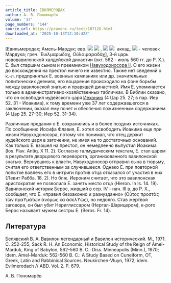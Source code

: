 ```yaml
---
article_title: ЕВИЛМЕРОДАХ
author: А. В. Пономарёв
volume: '17'
page_numbers: '144'
source_url: https://pravenc.ru/text/187128.html
downloaded_at: '2025-10-13T12:10:42Z'
---
```


[Евильмеродах; Амель-Мардук; евр. ![](<https://pravenc.ru/char/2712331/x5edrm /image.png>) ![](<https://pravenc.ru/char/2712331/ lywa/image.png>) , ![](<https://pravenc.ru/char/26062/x60x23wIl /image.png>) ![](<https://pravenc.ru/char/26062/ merOdakx3b/image.png>)  аккад. ![](<https://pravenc.ru/char/26062/amEl-Marduk /image.png>) - человек Мардука; греч. ᾿Ευιλμαρωδάχ, Οὐλαιμαραδάχ], 3-й царь нововавилонской халдейской династии (окт. 562 - июль 560 гг. до Р. Х.). Е. был старшим сыном и преемником [Навуходоносора II](<https://pravenc.ru/text/Навуходоносора II.html>). О его жизни до восхождения на престол ничего не известно. Также нет сведений о к.-л. предпринятых Е. военных кампаниях или др. значительных политических деяниях, его воцарение происходило на фоне борьбы между вавилонской знатью и правящей династией. Имя Е. упоминается только в административно-хозяйственных табличках. В Библии сказано, что он освободил иудейского царя [Иехонию](https://pravenc.ru/text/Иехонию.html) (4 Цар 25. 27; в пар. Иер 52. 31 - Иоакима), к тому времени уже 37 лет содержавшегося в заключении, оказал ему почет и обеспечил пожизненным содержанием (4 Цар 25. 27-30; Иер 52. 31-34).

Различные предания о Е. сохранились и в более поздних источниках. По сообщению Иосифа Флавия, Е. хотел освободить Иоакима еще при жизни Навуходоносора, потому что понимал, что отец держит иудейского царя в заточении, не имея на то достаточных оснований. Как только Е. взошел на престол, он немедленно выпустил Иоакима (Ios. Flav. Antiq. X 11. 2). Согласно талмудическим текстам, Е. стал царем в результате дворцового переворота, организованного вавилонской знатью. Вернувшись к власти, Навуходоносор отправил сына в тюрьму, считая его ответственным за случившееся. Однако Е. при повторной попытке вовлечь его в интриги против отца отказался от участия в них (Левит Рабба. 18. 2). Но блж. Иероним считает, что это вавилонская аристократия не позволила Е. занять место отца (Hieron. In Is. 14. 19). Вавилонский историк Берос, живший в сер. IV - нач. III в. до Р. Х., сообщает, что Е. «правил беззаконно и разнузданно» (Οὗτος προστὰς τῶν πραϒμάτων ἀνόμως κα ἀσελϒῶς), но недолго. Став жертвой заговора, он был убит Нериглиссаром (Нергал-Шарицером), к-рого Берос называет мужем сестры Е. (Beros. Fr. 14).

## Литература

Белявский В. А. Вавилон легендарный и Вавилон исторический. М., 1971. C. 252-255; Sack R. H. An Economic, Historical Study of the Reign of Amel-Marduk, King of Babylon, 562-560 B. C.: Diss. Minneapolis (Minn.), 1970; idem. Amel-Marduk: 562-560 B. C.: A Study Based on Cuneiform, OT, Greek, Latin and Rabbinical Sources. Neukirchen-Vluyn, 1972; idem. Evilmerodach // ABD. Vol. 2. P. 679.

А. В. Пономарёв
